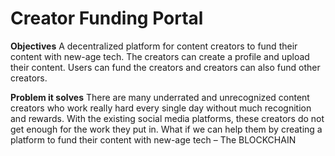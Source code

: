 # **Creator Funding Portal**

**Objectives**
A decentralized platform for content creators to fund their content with new-age tech. The creators can create a profile and upload their content. Users can fund the creators and creators can also fund other creators.

**Problem it solves**
There are many underrated and unrecognized content creators who work really hard every single day without much recognition and rewards. With the existing social media platforms, these creators do not get enough for the work they put in. What if we can help them by creating a platform to fund their content with new-age tech – The BLOCKCHAIN
